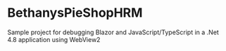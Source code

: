 # BethanysPieShopHRM
Sample project for debugging Blazor and JavaScript/TypeScript in a .Net 4.8 application using WebView2
